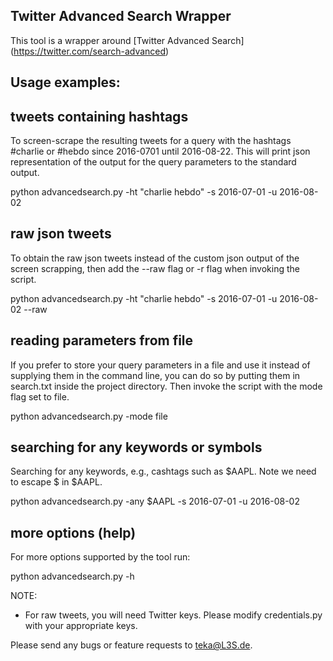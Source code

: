 ## Twitter Advanced Search Wrapper

This tool is a wrapper around [Twitter Advanced Search] (https://twitter.com/search-advanced)

## Usage examples:

## tweets containing hashtags

To screen-scrape the resulting tweets for a query with the hashtags \#charlie
or \#hebdo since 2016-0701 until 2016-08-22. This will print json
representation of the output for the query parameters to the standard output.


python advancedsearch.py -ht "charlie hebdo" -s 2016-07-01 -u 2016-08-02


## raw json tweets

To obtain the raw json tweets instead of the custom json output of the screen
scrapping, then add the --raw flag or -r flag when invoking the script.

python advancedsearch.py -ht "charlie hebdo" -s 2016-07-01 -u 2016-08-02 --raw


## reading parameters from file

If you prefer to store your query parameters in a file and use it instead of
supplying them in the command line, you can do so by putting them in search.txt
inside the project directory. Then invoke the script with the mode flag set to
file.

python advancedsearch.py -mode file

## searching for any keywords or symbols

Searching for any keywords, e.g., cashtags such as $AAPL. Note we need to
escape $ in $AAPL.

python advancedsearch.py -any \$AAPL -s 2016-07-01 -u 2016-08-02


## more options (help)
For more options supported by the tool run:

python advancedsearch.py -h


NOTE:
- For raw tweets, you will need Twitter keys. Please modify credentials.py with
  your appropriate keys.


Please send any bugs or feature requests to teka@L3S.de.
